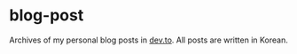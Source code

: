 # blog-post

Archives of my personal blog posts in [dev.to](https://dev.to/). All posts are written in Korean.
<!-- BLOG-POST-LIST:START -->

<!-- BLOG-POST-LIST:END -->
